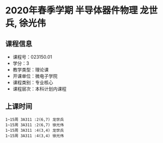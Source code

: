 # 2020年春季学期 半导体器件物理 龙世兵, 徐光伟






## 课程信息

- 课程号：023150.01
- 学分：3
- 教学类型：理论课
- 开课单位：微电子学院
- 课程类别：专业核心
- 课程层次：本科计划内课程

## 上课时间

```
1~15周 3A311 :2(6,7) 龙世兵
1~15周 3A311 :2(6,7) 徐光伟
1~15周 3A311 :4(3,4) 龙世兵
1~15周 3A311 :4(3,4) 徐光伟
```

